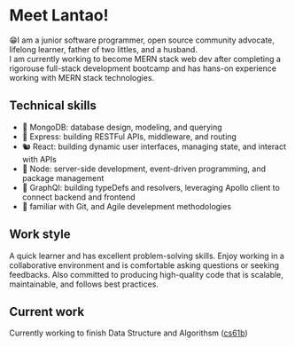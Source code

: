 # Meet Lantao!
😁I am a junior software programmer, open source community advocate, lifelong learner, father of two littles, and a husband.  
I am currently working to become MERN stack web dev after completing a rigorouse full-stack development bootcamp and has hans-on experience working with MERN stack technologies.

## Technical skills
- 🦎 MongoDB: database design, modeling, and querying
- 🐇 Express: building RESTFul APIs, middleware, and routing
- 🐿️ React: building dynamic user interfaces, managing state, and interact with APIs
- 🐢 Node: server-side development, event-driven programming, and package management
- 🐳 GraphQl: building typeDefs and resolvers, leveraging Apollo client to connect backend and frontend
- 🦉 familiar with Git, and Agile develepment methodologies

## Work style
A quick learner and has excellent problem-solving skills. Enjoy working in a collaborative environment and is comfortable asking questions or seeking feedbacks. Also committed to producing high-quality code that is scalable, maintainable, and follows best practices.

## Current work
Currently working to finish Data Structure and Algorithsm ([cs61b](https://sp23.datastructur.es/))
